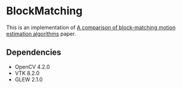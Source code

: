 # BlockMatching
This is an implementation of  [A comparison of block-matching motion estimation algorithms](https://ieeexplore.ieee.org/document/6398002) paper.

## Dependencies
* OpenCV 4.2.0
* VTK 8.2.0
* GLEW 2.1.0
